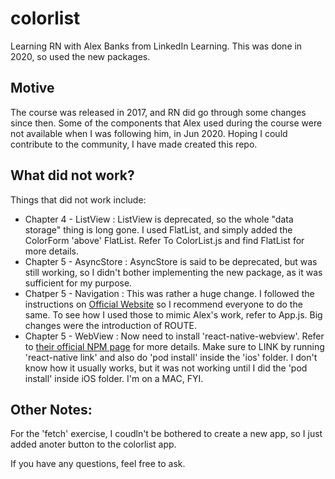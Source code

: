 # colorlist

Learning RN with Alex Banks from LinkedIn Learning. This was done in 2020, so used the new packages.

## Motive

The course was released in 2017, and RN did go through some changes since then. Some of the components that Alex used during the course were not available when I was following him, in Jun 2020. Hoping I could contribute to the community, I have made created this repo.

## What did not work?

Things that did not work include:

- Chapter 4 - ListView : ListView is deprecated, so the whole "data storage" thing is long gone. I used FlatList, and simply added the ColorForm 'above' FlatList. Refer To ColorList.js and find FlatList for more details.
- Chapter 5 - AsyncStore : AsyncStore is said to be deprecated, but was still working, so I didn't bother implementing the new package, as it was sufficient for my purpose.
- Chatper 5 - Navigation : This was rather a huge change. I followed the instructions on [Official Website](https://reactnavigation.org/) so I recommend everyone to do the same. To see how I used those to mimic Alex's work, refer to App.js. Big changes were the introduction of ROUTE.
- Chapter 5 - WebView : Now need to install 'react-native-webview'. Refer to [their official NPM page](https://www.npmjs.com/package/react-native-webview) for more details. Make sure to LINK by running 'react-native link' and also do 'pod install' inside the 'ios' folder. I don't know how it usually works, but it was not working until I did the 'pod install' inside iOS folder. I'm on a MAC, FYI.

## Other Notes:

For the 'fetch' exercise, I coudln't be bothered to create a new app, so I just added anoter button to the colorlist app.

If you have any questions, feel free to ask.
